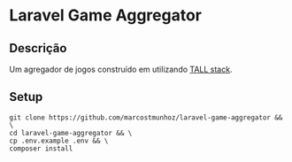 # Laravel Game Aggregator

## Descrição

Um agregador de jogos construído em utilizando [TALL stack](https://tallstack.dev/).

## Setup

```shell
git clone https://github.com/marcostmunhoz/laravel-game-aggregator && \
cd laravel-game-aggregator && \
cp .env.example .env && \
composer install
```
